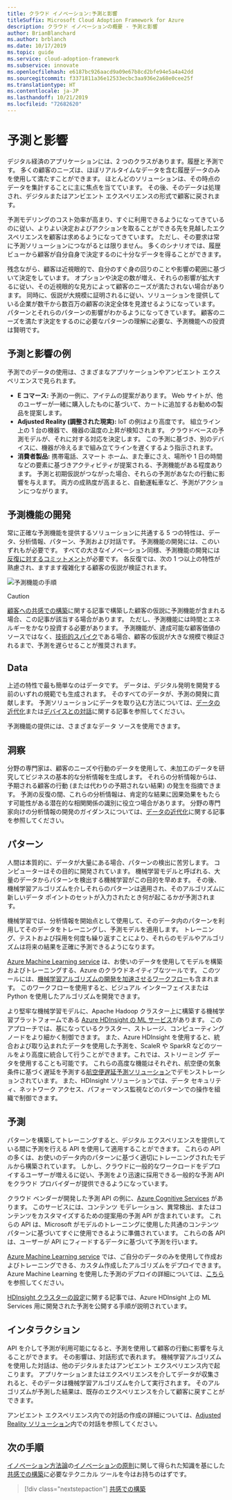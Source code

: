 ```yaml
---
title: クラウド イノベーション:予測と影響
titleSuffix: Microsoft Cloud Adoption Framework for Azure
description: クラウド イノベーションの概要 ‐ 予測と影響
author: BrianBlanchard
ms.author: brblanch
ms.date: 10/17/2019
ms.topic: guide
ms.service: cloud-adoption-framework
ms.subservice: innovate
ms.openlocfilehash: e6187bc926aacd9a09e67b8cd2bfe94e5a4a42dd
ms.sourcegitcommit: f3371811a36e12533ecbc3aa936e2a68e0cee25f
ms.translationtype: HT
ms.contentlocale: ja-JP
ms.lasthandoff: 10/21/2019
ms.locfileid: "72682620"
---
```

# <a name="predict-and-influence"></a>予測と影響

デジタル経済のアプリケーションには、2 つのクラスがあります。履歴と予測です。 多くの顧客のニーズは、ほぼリアルタイムなデータを含む履歴データのみを使用して満たすことができます。 ほとんどのソリューションは、その時点のデータを集計することに主に焦点を当てています。 その後、そのデータは処理され、デジタルまたはアンビエント エクスペリエンスの形式で顧客に戻されます。

予測モデリングのコスト効率が高まり、すぐに利用できるようになってきているのに従い、よりよい決定およびアクションを取ることができる先を見越したエクスペリエンスを顧客は求めるようになってきています。 ただし、その要求は常に予測ソリューションにつながるとは限りません。 多くのシナリオでは、履歴ビューから顧客が自分自身で決定するのに十分なデータを得ることができます。

残念ながら、顧客は近視眼的で、自分のすぐ身の回りのことや影響の範囲に基づいて決定をしています。 オプションや決定の数が増え、それらの影響が拡大するに従い、その近視眼的な見方によって顧客のニーズが満たされない場合があります。 同時に、仮説が大規模に証明されるに従い、ソリューションを提供している企業が数千から数百万の顧客の決定全体を見渡せるようになっています。 パターンとそれらのパターンの影響がわかるようになってきています。 顧客のニーズを満たす決定をするのに必要なパターンの理解に必要な、予測機能への投資は賢明です。

## <a name="examples-of-predictions-and-influence"></a>予測と影響の例

予測でのデータの使用は、さまざまなアプリケーションやアンビエント エクスペリエンスで見られます。

- **E コマース:** 予測の一例に、アイテムの提案があります。 Web サイトが、他のユーザーが一緒に購入したものに基づいて、カートに追加するお勧めの製品を提案します。
- **Adjusted Reality (調整された現実):** IoT の例はより高度です。 組立ライン上の 1 台の機器で、機器の温度の上昇が検知されます。 クラウドベースの予測モデルが、それに対する対応を決定します。 この予測に基づき、別のデバイスに、機器が冷えるまで組み立てラインを遅くするよう指示されます。
- **消費者製品:** 携帯電話、スマート ホーム、また車にさえ、場所や 1 日の時間などの要素に基づきアクティビティが提案される、予測機能がある程度あります。 予測と初期仮説がつながった場合、それらの予測があなたの行動に影響を与えます。 両方の成熟度が高まると、自動運転車など、予測がアクションにつながります。

## <a name="developing-predictive-capabilities"></a>予測機能の開発

常に正確な予測機能を提供するソリューションに共通する 5 つの特性は、データ、分析情報、パターン、予測および対話です。 予測機能の開発には、このいずれもが必要です。 すべての大きなイノベーション同様、予測機能の開発には[反復に対するコミットメント](./index.md#commitment-to-iteration)が必要です。 各反復では、次の 1 つ以上の特性が熟慮され、ますます複雑化する顧客の仮説が検証されます。

![予測機能の手順](../../_images/innovate/predict-and-influence.png)

> [!CAUTION]
> [顧客への共感での構築](./build.md)に関する記事で構築した顧客の仮説に予測機能が含まれる場合、この記事が該当する場合があります。 ただし、予測機能には時間とエネルギーをかなり投資する必要があります。 予測機能が、達成可能な顧客価値のソースではなく、[技術的スパイク](./build.md#reduce-complexity-and-delay-technical-spikes)である場合、顧客の仮説が大きな規模で検証されるまで、予測を遅らせることが推奨されます。

## <a name="data"></a>Data

上述の特性で最も簡単なのはデータです。 データは、デジタル発明を開発する前のいずれの規範でも生成されます。 そのすべてのデータが、予測の開発に貢献します。 予測ソリューションにデータを取り込む方法については、[データの近代化](./data.md)または[デバイスとの対話](./devices.md)に関する記事を参照してください。

予測機能の提供には、さまざまなデータ ソースを使用できます。

## <a name="insights"></a>洞察

分野の専門家は、顧客のニーズや行動のデータを使用して、未加工のデータを研究してビジネスの基本的な分析情報を生成します。 それらの分析情報からは、予期される顧客の行動 (または代わりの予期されない結果) の発生を指摘できます。 予測の反復の間、これらの分析情報は、肯定的な結果に因果効果をもたらす可能性がある潜在的な相関関係の識別に役立つ場合があります。 分野の専門家向けの分析情報の開発のガイダンスについては、[データの近代化](./data.md)に関する記事を参照してください。

## <a name="patterns"></a>パターン

人間は本質的に、データが大量にある場合、パターンの検出に苦労します。 コンピューターはその目的に開発されています。 機械学習モデルと呼ばれる、大量のデータからパターンを検出する機械学習がこの目的を早めます。 その後、機械学習アルゴリズムを介しそれらのパターンは適用され、そのアルゴリズムに新しいデータ ポイントのセットが入力されたとき何が起こるかが予測されます。

機械学習では、分析情報を開始点として使用して、そのデータ内のパターンを利用してそのデータをトレーニングし、予測モデルを適用します。 トレーニング、テストおよび採用を何度も繰り返すことにより、それらのモデルやアルゴリズムは将来の結果を正確に予測できるようになります。

[Azure Machine Learning service](https://docs.microsoft.com/azure/machine-learning/service/overview-what-is-azure-ml) は、お使いのデータを使用してモデルを構築およびトレーニングする、Azure のクラウドネイティブなツールです。 このツールには、[機械学習アルゴリズムの開発を加速させるワークフロー](https://docs.microsoft.com/azure/machine-learning/service/concept-azure-machine-learning-architecture)も含まれます。 このワークフローを使用すると、ビジュアル インターフェイスまたは Python を使用したアルゴリズムを開発できます。

より堅牢な機械学習モデルに、Apache Hadoop クラスター上に構築する機械学習プラットフォームである [Azure HDInsight の ML サービス](https://docs.microsoft.com/azure/hdinsight/r-server/r-server-overview)があります。 このアプローチでは、基になっているクラスター、ストレージ、コンピューティング ノードをより細かく制御できます。 また、Azure HDInsight を使用すると、統合および取り込まれたデータを使用した予測を、ScaleR や SparkR などのツールをより高度に統合して行うことができます。これでは、ストリーミング データを使用することも可能です。 これらの高度な機能はそれぞれ、航空便の気象条件に基づく遅延を予測する[航空便遅延予測ソリューション](https://docs.microsoft.com/azure/hdinsight/hdinsight-hadoop-r-scaler-sparkr)でデモンストレーションされています。 また、HDInsight ソリューションでは、データ セキュリティ、ネットワーク アクセス、パフォーマンス監視などのパターンでの操作を組織で制御できます。

## <a name="predictions"></a>予測

パターンを構築してトレーニングすると、デジタル エクスペリエンスを提供している間に予測を行える API を使用して適用することができます。 これらの API の多くは、お使いのデータ内のパターンに基づく適切にトレーニングされたモデルから構築されています。 しかし、クラウドに一般的なワークロードをデプロイするユーザーが増えるに従い、予測をより迅速に採用できる一般的な予測 API をクラウド プロバイダーが提供できるようになっています。

クラウド ベンダーが開発した予測 API の例に、[Azure Cognitive Services](https://docs.microsoft.com/azure/cognitive-services) があります。 このサービスには、コンテンツ モデレーション、異常検出、またはコンテンツをカスタマイズするための提案用の予測 API が含まれています。 これらの API は、Microsoft がモデルのトレーニングに使用した共通のコンテンツ パターンに基づいてすぐに使用できるように準備されています。 これらの各 API は、ユーザーが API にフィードするデータに基づいて予測を行います。

[Azure Machine Learning service](https://docs.microsoft.com/azure/machine-learning) では、ご自分のデータのみを使用して作成およびトレーニングできる、カスタム作成したアルゴリズムをデプロイできます。 Azure Machine Learning を使用した予測のデプロイの詳細については、[こちら](https://docs.microsoft.com/azure/machine-learning/service/how-to-deploy-and-where)を参照してください。

[HDInsight クラスターの設定](https://docs.microsoft.com/azure/hdinsight/hdinsight-hadoop-provision-linux-clusters)に関する記事では、Azure HDInsight 上の ML Services 用に開発された予測を公開する手順が説明されています。

## <a name="interactions"></a>インタラクション

API を介して予測が利用可能になると、予測を使用して顧客の行動に影響を与えることができます。 その影響は、対話形式で表れます。 機械学習アルゴリズムを使用した対話は、他のデジタルまたはアンビエント エクスペリエンス内で起こります。 アプリケーションまたはエクスペリエンスを介してデータが収集されると、そのデータは機械学習アルゴリズムを介して実行されます。 そのアルゴリズムが予測した結果は、既存のエクスペリエンスを介して顧客に戻すことができます。

アンビエント エクスペリエンス内での対話の作成の詳細については、[Adjusted Reality ソリューション](./devices.md#adjusted-reality)内での対話を参照してください。

## <a name="next-steps"></a>次の手順

[イノベーション方法論](./index.md)の[イノベーションの原則](./invention.md)に関して得られた知識を基にした[共感での構築](./build.md)に必要なテクニカル ツールを今はお持ちのはずです。

> [!div class="nextstepaction"]
> [共感での構築](./build.md)

